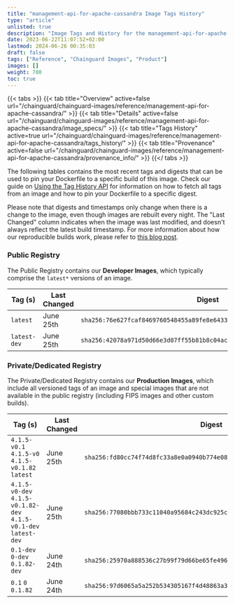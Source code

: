 ```yaml
---
title: "management-api-for-apache-cassandra Image Tags History"
type: "article"
unlisted: true
description: "Image Tags and History for the management-api-for-apache-cassandra Chainguard Image"
date: 2023-06-22T11:07:52+02:00
lastmod: 2024-06-26 00:35:03
draft: false
tags: ["Reference", "Chainguard Images", "Product"]
images: []
weight: 700
toc: true
---
```


{{< tabs >}}
{{< tab title="Overview" active=false url="/chainguard/chainguard-images/reference/management-api-for-apache-cassandra/" >}}
{{< tab title="Details" active=false url="/chainguard/chainguard-images/reference/management-api-for-apache-cassandra/image_specs/" >}}
{{< tab title="Tags History" active=true url="/chainguard/chainguard-images/reference/management-api-for-apache-cassandra/tags_history/" >}}
{{< tab title="Provenance" active=false url="/chainguard/chainguard-images/reference/management-api-for-apache-cassandra/provenance_info/" >}}
{{</ tabs >}}

The following tables contains the most recent tags and digests that can be used to pin your Dockerfile to a specific build of this image. Check our guide on [Using the Tag History API](/chainguard/chainguard-images/using-the-tag-history-api/) for information on how to fetch all tags from an image and how to pin your Dockerfile to a specific digest.

Please note that digests and timestamps only change when there is a change to the image, even though images are rebuilt every night. The "Last Changed" column indicates when the image was last modified, and doesn't always reflect the latest build timestamp. For more information about how our reproducible builds work, please refer to [this blog post](https://www.chainguard.dev/unchained/reproducing-chainguards-reproducible-image-builds).

### Public Registry
The Public Registry contains our **Developer Images**, which typically comprise the `latest*` versions of an image.

| Tag (s)       | Last Changed | Digest                                                                    |
|---------------|--------------|---------------------------------------------------------------------------|
|  `latest`     | June 25th    | `sha256:76e627fcaf8469760548455a89fe8e64332e455cc5d506642ed9e0ef98b2317f` |
|  `latest-dev` | June 25th    | `sha256:42078a971d50d66e3d07ff55b81b8c04ac1e5a895716f84107d9e03f2d4d1178` |


### Private/Dedicated Registry
The Private/Dedicated Registry contains our **Production Images**, which include all versioned tags of an image and special images that are not available in the public registry (including FIPS images and other custom builds).

| Tag (s)                                                           | Last Changed | Digest                                                                    |
|-------------------------------------------------------------------|--------------|---------------------------------------------------------------------------|
|  `4.1.5-v0.1` `4.1.5-v0` `4.1.5-v0.1.82` `latest`                 | June 25th    | `sha256:fd80cc74f74d8fc33a8e0a0940b774e08d38882d1ebef59f64e39c3ef1bdb0b1` |
|  `4.1.5-v0-dev` `4.1.5-v0.1.82-dev` `4.1.5-v0.1-dev` `latest-dev` | June 25th    | `sha256:77080bbb733c11040a95684c243dc925c943318008e9e9f1bc43cfeff5887da3` |
|  `0.1-dev` `0-dev` `0.1.82-dev`                                   | June 24th    | `sha256:25970a888536c27b99f79d66be65fe496d12597abcabfce2b0d2643ce0ebd33e` |
|  `0.1` `0` `0.1.82`                                               | June 24th    | `sha256:97d6065a5a252b534305167f4d48863a337b1a15ae6ca91e58bb0e70652729a6` |

